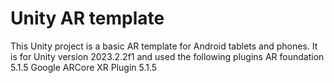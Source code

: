 # Unity AR template
This Unity project is a basic AR template for Android tablets and phones.
It is for Unity version 2023.2.2f1
and used the following plugins
AR foundation 5.1.5
Google ARCore XR Plugin 5.1.5
